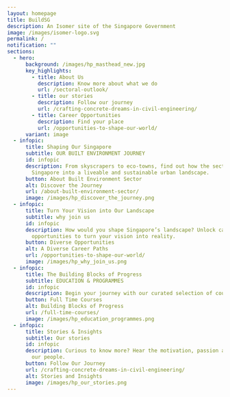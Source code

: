 ```yaml
---
layout: homepage
title: BuildSG
description: An Isomer site of the Singapore Government
image: /images/isomer-logo.svg
permalink: /
notification: ""
sections:
  - hero:
      background: /images/hp_masthead_new.jpg
      key_highlights:
        - title: About Us
          description: Know more about what we do
          url: /sectoral-outlook/
        - title: our stories
          description: Follow our journey
          url: /crafting-concrete-dreams-in-civil-engineering/
        - title: Career Opportunities
          description: Find your place
          url: /opportunities-to-shape-our-world/
      variant: image
  - infopic:
      title: Shaping Our Singapore
      subtitle: OUR BUILT ENVIRONMENT JOURNEY
      id: infopic
      description: From skyscrapers to eco-towns, find out how the sector transformed
        Singapore into a liveable and sustainable urban landscape.
      button: About Built Environment Sector
      alt: Discover the Journey
      url: /about-built-environment-sector/
      image: /images/hp_discover_the_journey.png
  - infopic:
      title: Turn Your Vision into Our Landscape
      subtitle: why join us
      id: infopic
      description: How would you shape Singapore’s landscape? Unlock career
        opportunities to turn your vision into reality.
      button: Diverse Opportunities
      alt: A Diverse Career Paths
      url: /opportunities-to-shape-our-world/
      image: /images/hp_why_join_us.png
  - infopic:
      title: The Building Blocks of Progress
      subtitle: EDUCATION & PROGRAMMES
      id: infopic
      description: Begin your journey with our curated selection of courses and programmes.
      button: Full Time Courses
      alt: Building Blocks of Progress
      url: /full-time-courses/
      image: /images/hp_education_programmes.png
  - infopic:
      title: Stories & Insights
      subtitle: Our stories
      id: infopic
      description: Curious to know more? Hear the motivation, passion and journeys of
        our people.
      button: Follow Our Journey
      url: /crafting-concrete-dreams-in-civil-engineering/
      alt: Stories and Insights
      image: /images/hp_our_stories.png
---
```

